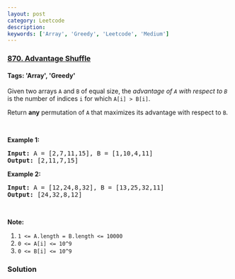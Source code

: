 ```yaml
---
layout: post
category: Leetcode
description: 
keywords: ['Array', 'Greedy', 'Leetcode', 'Medium']
---
```

### [870. Advantage Shuffle](https://leetcode.com/problems/advantage-shuffle)

#### Tags: 'Array', 'Greedy'

<div class="content__u3I1 question-content__JfgR"><div><p>Given two arrays <code>A</code> and <code>B</code> of equal size, the <em>advantage of <code>A</code> with respect to <code>B</code></em> is the number of indices <code>i</code> for which <code>A[i] &gt; B[i]</code>.</p>
<p>Return <strong>any</strong> permutation of <code>A</code> that maximizes its advantage with respect to <code>B</code>.</p>
<p> </p>
<div>
<p><strong>Example 1:</strong></p>
<pre><strong>Input: </strong>A = <span id="example-input-1-1">[2,7,11,15]</span>, B = <span id="example-input-1-2">[1,10,4,11]</span>
<strong>Output: </strong><span id="example-output-1">[2,11,7,15]</span>
</pre>
<div>
<p><strong>Example 2:</strong></p>
<pre><strong>Input: </strong>A = <span id="example-input-2-1">[12,24,8,32]</span>, B = <span id="example-input-2-2">[13,25,32,11]</span>
<strong>Output: </strong><span id="example-output-2">[24,32,8,12]</span>
</pre>
<p> </p>
<p><strong>Note:</strong></p>
<ol>
<li><code>1 &lt;= A.length = B.length &lt;= 10000</code></li>
<li><code>0 &lt;= A[i] &lt;= 10^9</code></li>
<li><code>0 &lt;= B[i] &lt;= 10^9</code></li>
</ol>
</div>
</div>
</div></div>

### Solution
